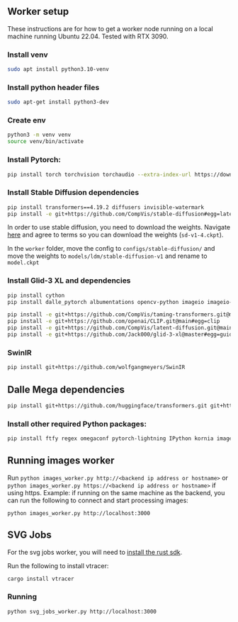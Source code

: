 ## Worker setup

These instructions are for how to get a worker node running on a local machine running Ubuntu 22.04. Tested with RTX 3090.

### Install venv

```sh
sudo apt install python3.10-venv
```

### Install python header files

```sh
sudo apt-get install python3-dev
```

### Create env

```sh
python3 -m venv venv
source venv/bin/activate
```

### Install Pytorch:

```sh
pip install torch torchvision torchaudio --extra-index-url https://download.pytorch.org/whl/cu113
```

### Install Stable Diffusion dependencies

```sh
pip install transformers==4.19.2 diffusers invisible-watermark
pip install -e git+https://github.com/CompVis/stable-diffusion#egg=latent-diffusion
```

In order to use stable diffusion, you need to download the weights. Navigate
[here](https://huggingface.co/CompVis/stable-diffusion-v-1-4-original) and agree to terms so you can download the weights (`sd-v1-4.ckpt`).

In the `worker` folder, move the config to `configs/stable-diffusion/` and
move the weights to `models/ldm/stable-diffusion-v1` and rename to `model.ckpt`

### Install Glid-3 XL and dependencies

```sh
pip install cython
pip install dalle_pytorch albumentations opencv-python imageio imageio-ffmpeg pytorch-lightning omegaconf test-tube streamlit einops torch-fidelity transformers 

pip install -e git+https://github.com/CompVis/taming-transformers.git@master#egg=taming-transformers
pip install -e git+https://github.com/openai/CLIP.git@main#egg=clip
pip install -e git+https://github.com/CompVis/latent-diffusion.git@main#egg=latent-diffusion
pip install -e git+https://github.com/Jack000/glid-3-xl@master#egg=guided-diffusion
```

### SwinIR

```sh
pip install git+https://github.com/wolfgangmeyers/SwinIR
```

## Dalle Mega dependencies

```sh
pip install git+https://github.com/huggingface/transformers.git git+https://github.com/patil-suraj/vqgan-jax.git git+https://github.com/borisdayma/dalle-mini.git tqdm flax==0.5.0
```

### Install other required Python packages:

```sh
pip install ftfy regex omegaconf pytorch-lightning IPython kornia imageio imageio-ffmpeg einops torch_optimizer requests
```

## Running images worker

Run `python images_worker.py http://<backend ip address or hostname>` or `python images_worker.py https://<backend ip address or hostname>` if using https. Example: if running on the same machine as the backend, you can run the following to connect and start processing images:

```shell
python images_worker.py http://localhost:3000
```

## SVG Jobs

For the svg jobs worker, you will need to [install the rust sdk](https://www.rust-lang.org/tools/install).

Run the following to install vtracer:

```sh
cargo install vtracer
```

### Running

```sh
python svg_jobs_worker.py http://localhost:3000
```